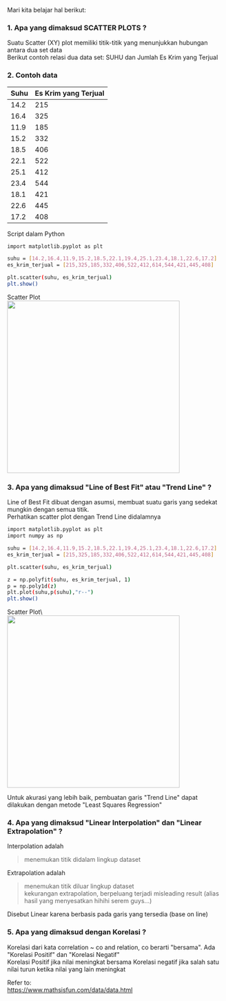 Mari kita belajar hal berikut:  
  
  
### 1. Apa yang dimaksud SCATTER PLOTS ?  
Suatu Scatter (XY) plot memiliki titik-titik yang menunjukkan hubungan antara dua set data\
Berikut contoh relasi dua data set: SUHU dan Jumlah Es Krim yang Terjual

### 2. Contoh data  
| Suhu  | Es Krim yang Terjual   |
| ----- | ---------------------- |
| 14.2  | 215                    |
| 16.4  | 325                    | 
| 11.9  | 185                    | 
| 15.2  | 332                    | 
| 18.5  | 406                    | 
| 22.1  | 522                    | 
| 25.1  | 412                    | 
| 23.4  | 544                    | 
| 18.1  | 421                    | 
| 22.6  | 445                    |
| 17.2  | 408                    |  
  
Script dalam Python
```bash
import matplotlib.pyplot as plt

suhu = [14.2,16.4,11.9,15.2,18.5,22.1,19.4,25.1,23.4,18.1,22.6,17.2]
es_krim_terjual = [215,325,185,332,406,522,412,614,544,421,445,408]

plt.scatter(suhu, es_krim_terjual)
plt.show()
```  
  
Scatter Plot\
<img src="https://github.com/whentea/afbeldingeen/blob/master/scatter_suhu_es.png" align="center" width="400">   
  
### 3. Apa yang dimaksud "Line of Best Fit" atau "Trend Line" ?  
Line of Best Fit dibuat dengan asumsi, membuat suatu garis yang sedekat mungkin dengan semua titik.  
Perhatikan scatter plot dengan Trend Line didalamnya  
```bash
import matplotlib.pyplot as plt
import numpy as np

suhu = [14.2,16.4,11.9,15.2,18.5,22.1,19.4,25.1,23.4,18.1,22.6,17.2]
es_krim_terjual = [215,325,185,332,406,522,412,614,544,421,445,408]

plt.scatter(suhu, es_krim_terjual)

z = np.polyfit(suhu, es_krim_terjual, 1)
p = np.poly1d(z)
plt.plot(suhu,p(suhu),"r--")
plt.show()
```  
  
Scatter Plot\  
<img src="https://github.com/whentea/afbeldingeen/blob/master/scatter_suhu2.png" align="center" width="400">  
  
Untuk akurasi yang lebih baik, pembuatan garis "Trend Line" dapat dilakukan dengan metode "Least Squares Regression"  


  
### 4. Apa yang dimaksud "Linear Interpolation" dan "Linear Extrapolation" ?  
Interpolation adalah  
> menemukan titik didalam lingkup dataset  
  
Extrapolation adalah  
> menemukan titik diluar lingkup dataset  
> kekurangan extrapolation, berpeluang terjadi misleading result (alias hasil yang menyesatkan hihihi serem guys...)  
  
Disebut Linear karena berbasis pada garis yang tersedia (base on line)  
    
### 5. Apa yang dimaksud dengan Korelasi ? 
Korelasi dari kata correlation ~ co and relation, co berarti "bersama".
Ada "Korelasi Positif" dan "Korelasi Negatif"  
Korelasi Positif jika nilai meningkat bersama
Korelasi negatif jika salah satu nilai turun ketika nilai yang lain meningkat 
  
  
    
  

Refer to:  
https://www.mathsisfun.com/data/data.html